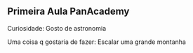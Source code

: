 ## Primeira Aula PanAcademy

Curiosidade: Gosto de astronomia

Uma coisa q gostaria de fazer: Escalar uma grande montanha
